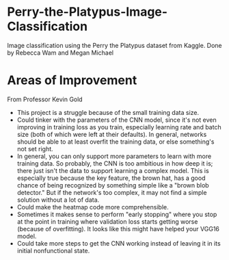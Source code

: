 # Perry-the-Platypus-Image-Classification
Image classification using the Perry the Platypus dataset from Kaggle.
Done by Rebecca Wam and Megan Michael

# Areas of Improvement
From Professor Kevin Gold
- This project is a struggle because of the small training data size.
- Could tinker with the parameters of the CNN model, since it's not even improving in training loss as you train, especially learning rate and batch size (both of which were left at their defaults). In general, networks should be able to at least overfit the training data, or else something's not set right.
- In general, you can only support more parameters to learn with more training data.  So probably, the CNN is too ambitious in how deep it is; there just isn't the data to support learning a complex model.  This is especially true because the key feature, the brown hat, has a good chance of being recognized by something simple like a "brown blob detector."  But if the network's too complex, it may not find a simple solution without a lot of data.
- Could make the heatmap code more comprehensible.
- Sometimes it makes sense to perform "early stopping" where you stop at the point in training where validation loss starts getting worse (because of overfitting).  It looks like this might have helped your VGG16 model.
- Could take more steps to get the CNN working instead of leaving it in its initial nonfunctional state.


